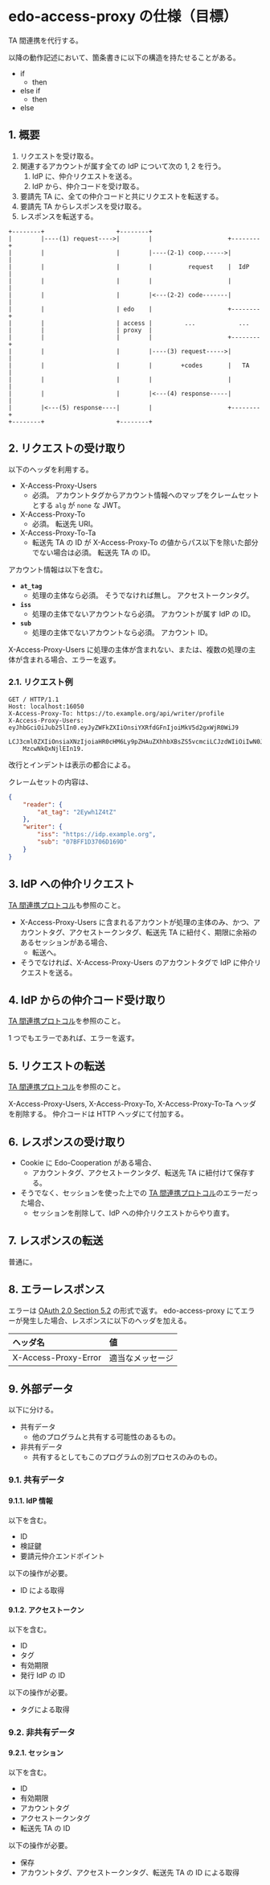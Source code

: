 <!--
Copyright 2015 realglobe, Inc.

Licensed under the Apache License, Version 2.0 (the "License");
you may not use this file except in compliance with the License.
You may obtain a copy of the License at

    http://www.apache.org/licenses/LICENSE-2.0

Unless required by applicable law or agreed to in writing, software
distributed under the License is distributed on an "AS IS" BASIS,
WITHOUT WARRANTIES OR CONDITIONS OF ANY KIND, either express or implied.
See the License for the specific language governing permissions and
limitations under the License.
-->


# edo-access-proxy の仕様（目標）

TA 間連携を代行する。

以降の動作記述において、箇条書きに以下の構造を持たせることがある。

* if
    * then
* else if
    * then
* else


## 1. 概要

1. リクエストを受け取る。
2. 関連するアカウントが属す全ての IdP について次の 1, 2 を行う。
    1. IdP に、仲介リクエストを送る。
    2. IdP から、仲介コードを受け取る。
3. 要請先 TA に、全ての仲介コードと共にリクエストを転送する。
4. 要請先 TA からレスポンスを受け取る。
5. レスポンスを転送する。

```
+--------+                    +--------+
|        |----(1) request---->|        |                     +--------+
|        |                    |        |----(2-1) coop.----->|        |
|        |                    |        |          request    |  IdP   |
|        |                    |        |                     |        |
|        |                    |        |<---(2-2) code-------|        |
|        |                    | edo    |                     +--------+
|        |                    | access |         ...            ...
|        |                    | proxy  |
|        |                    |        |                     +--------+
|        |                    |        |----(3) request----->|        |
|        |                    |        |        +codes       |   TA   |
|        |                    |        |                     |        |
|        |                    |        |<---(4) response-----|        |
|        |<---(5) response----|        |                     +--------+
+--------+                    +--------+
```


## 2. リクエストの受け取り

以下のヘッダを利用する。

* X-Access-Proxy-Users
    * 必須。
      アカウントタグからアカウント情報へのマップをクレームセットとする `alg` が `none` な JWT。
* X-Access-Proxy-To
    * 必須。
      転送先 URI。
* X-Access-Proxy-To-Ta
    * 転送先 TA の ID が X-Access-Proxy-To の値からパス以下を除いた部分でない場合は必須。
      転送先 TA の ID。

アカウント情報は以下を含む。

* **`at_tag`**
    * 処理の主体なら必須。
      そうでなければ無し。
      アクセストークンタグ。
* **`iss`**
    * 処理の主体でないアカウントなら必須。
      アカウントが属す IdP の ID。
* **`sub`**
    * 処理の主体でないアカウントなら必須。
      アカウント ID。

X-Access-Proxy-Users に処理の主体が含まれない、または、複数の処理の主体が含まれる場合、エラーを返す。


### 2.1. リクエスト例

```http
GET / HTTP/1.1
Host: localhost:16050
X-Access-Proxy-To: https://to.example.org/api/writer/profile
X-Access-Proxy-Users: eyJhbGciOiJub25lIn0.eyJyZWFkZXIiOnsiYXRfdGFnIjoiMkV5d2gxWjR0WiJ9
    LCJ3cml0ZXIiOnsiaXNzIjoiaHR0cHM6Ly9pZHAuZXhhbXBsZS5vcmciLCJzdWIiOiIwN0JGRjFE
    MzcwNkQxNjlEIn19.
```

改行とインデントは表示の都合による。

クレームセットの内容は、

```json
{
    "reader": {
        "at_tag": "2Eywh1Z4tZ"
    },
    "writer": {
        "iss": "https://idp.example.org",
        "sub": "07BFF1D3706D169D"
    }
}
```


## 3. IdP への仲介リクエスト

[TA 間連携プロトコル]も参照のこと。

* X-Access-Proxy-Users に含まれるアカウントが処理の主体のみ、かつ、アカウントタグ、アクセストークンタグ、転送先 TA に紐付く、期限に余裕のあるセッションがある場合、
    * 転送へ。
* そうでなければ、X-Access-Proxy-Users のアカウントタグで IdP に仲介リクエストを送る。


## 4. IdP からの仲介コード受け取り

[TA 間連携プロトコル]を参照のこと。

1 つでもエラーであれば、エラーを返す。


## 5. リクエストの転送

[TA 間連携プロトコル]を参照のこと。

X-Access-Proxy-Users, X-Access-Proxy-To, X-Access-Proxy-To-Ta ヘッダを削除する。
仲介コードは HTTP ヘッダにて付加する。


## 6. レスポンスの受け取り

* Cookie に Edo-Cooperation がある場合、
    * アカウントタグ、アクセストークンタグ、転送先 TA に紐付けて保存する。
* そうでなく、セッションを使った上での [TA 間連携プロトコル]のエラーだった場合、
    * セッションを削除して、IdP への仲介リクエストからやり直す。


## 7. レスポンスの転送

普通に。


## 8. エラーレスポンス

エラーは [OAuth 2.0 Section 5.2] の形式で返す。
edo-access-proxy にてエラーが発生した場合、レスポンスに以下のヘッダを加える。

|ヘッダ名|値|
|:--|:--|
|X-Access-Proxy-Error|適当なメッセージ|


## 9. 外部データ

以下に分ける。

* 共有データ
    * 他のプログラムと共有する可能性のあるもの。
* 非共有データ
    * 共有するとしてもこのプログラムの別プロセスのみのもの。


### 9.1. 共有データ


#### 9.1.1. IdP 情報

以下を含む。

* ID
* 検証鍵
* 要請元仲介エンドポイント

以下の操作が必要。

* ID による取得


#### 9.1.2. アクセストークン

以下を含む。

* ID
* タグ
* 有効期限
* 発行 IdP の ID

以下の操作が必要。

* タグによる取得


### 9.2. 非共有データ


#### 9.2.1. セッション

以下を含む。

* ID
* 有効期限
* アカウントタグ
* アクセストークンタグ
* 転送先 TA の ID

以下の操作が必要。

* 保存
* アカウントタグ、アクセストークンタグ、転送先 TA の ID による取得


<!-- 参照 -->
[OAuth 2.0 Section 5.2]: http://tools.ietf.org/html/rfc6749#section-5.2
[TA 間連携プロトコル]: https://github.com/realglobe-Inc/edo/blob/master/ta_cooperation.md
